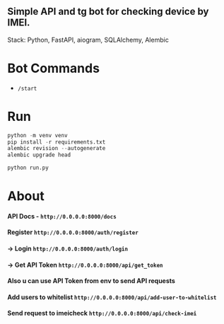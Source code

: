 ## Simple API and tg bot for checking device by IMEI.
Stack: Python, FastAPI, aiogram, SQLAlchemy, Alembic

# Bot Commands
- `/start`

# Run
```python
python -m venv venv
pip install -r requirements.txt
alembic revision --autogenerate
alembic upgrade head
```

```python
python run.py
```
# About

#### API Docs - ```http://0.0.0.0:8000/docs``` 
#### Register ```http://0.0.0.0:8000/auth/register``` 
#### -> Login ```http://0.0.0.0:8000/auth/login``` 
#### -> Get API Token ```http://0.0.0.0:8000/api/get_token```
#### Also u can use API Token from env to send API requests 
#### Add users to whitelist ```http://0.0.0.0:8000/api/add-user-to-whitelist``` 
#### Send request to imeicheck ```http://0.0.0.0:8000/api/check-imei```

